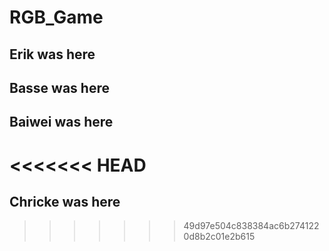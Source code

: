 # RGB_Game
## Erik was here
## Basse was here
## Baiwei was here
<<<<<<< HEAD
=======
## Chricke was here
>>>>>>> 49d97e504c838384ac6b2741220d8b2c01e2b615
